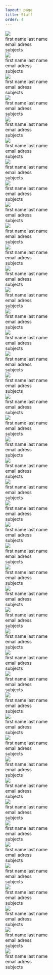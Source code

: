 ```yaml
---
layout: page
title: Staff
order: 4
---
```


<div id ="staff">
	<div class="boxes">
		<img src="#"><br>
		first name last name <br>
		email adress <br>
		subjects<br>
	</div>
	<div class="boxes">
		<img src="#"><br>
		first name last name <br>
		email adress <br>
		subjects<br>
	</div>
	<div class="boxes">
		<img src="#"><br>
		first name last name <br>
		email adress <br>
		subjects<br>
	</div>
	<div class="boxes">
		<img src="#"><br>
		first name last name <br>
		email adress <br>
		subjects<br>
	</div>
	<div class="boxes">
		<img src="#"><br>
		first name last name <br>
		email adress <br>
		subjects<br>
	</div>
	<div class="boxes">
		<img src="#"><br>
		first name last name <br>
		email adress <br>
		subjects<br>
	</div>
	<div class="boxes">
		<img src="#"><br>
		first name last name <br>
		email adress <br>
		subjects<br>
	</div>
	<div class="boxes">
		<img src="#"><br>
		first name last name <br>
		email adress <br>
		subjects<br>
	</div>
	<div class="boxes">
		<img src="#"><br>
		first name last name <br>
		email adress <br>
		subjects<br>
	</div>
	<div class="boxes">
		<img src="#"><br>
		first name last name <br>
		email adress <br>
		subjects<br>
	</div>
	<div class="boxes">
		<img src="#"><br>
		first name last name <br>
		email adress <br>
		subjects<br>
	</div>
	<div class="boxes">
		<img src="#"><br>
		first name last name <br>
		email adress <br>
		subjects<br>
	</div>
	<div class="boxes">
		<img src="#"><br>
		first name last name <br>
		email adress <br>	
		subjects<br>
	</div>
	<div class="boxes">
		<img src="#"><br>
		first name last name <br>
		email adress <br>
		subjects<br>
	</div>
	<div class="boxes">
		<img src="#"><br>
		first name last name <br>
		email adress <br>
		subjects<br>
	</div>
	<div class="boxes">
		<img src="#"><br>
		first name last name <br>
		email adress <br>
		subjects<br>
	</div>
	<div class="boxes">
		<img src="#"><br>
		first name last name <br>
		email adress <br>
		subjects<br>
	</div>
	<div class="boxes">
		<img src="#"><br>
		first name last name <br>
		email adress <br>
		subjects<br>
	</div>
	<div class="boxes">
		<img src="#"><br>
		first name last name <br>
		email adress <br>
		subjects<br>
	</div>
	<div class="boxes">
		<img src="#"><br>
		first name last name <br>
		email adress <br>
		subjects<br>
	</div>
	<div class="boxes">
		<img src="#"><br>
		first name last name <br>
		email adress <br>
		subjects<br>	
	</div>
	<div class="boxes">	
		<img src="#"><br>
		first name last name <br>
		email adress <br>
		subjects<br>
	</div>
	<div class="boxes">
		<img src="#"><br>
		first name last name <br>
		email adress <br>
		subjects<br>
	</div>
	<div class="boxes">
		<img src="#"><br>
		first name last name <br>
		email adress <br>		
		subjects<br>
	</div>
	<div class="boxes">
		<img src="#"><br>
		first name last name <br>
		email adress <br>	
		subjects<br>
	</div>
	<div class="boxes">
	<img src="#"><br>	
		first name last name <br>
		email adress <br>
		subjects<br>
	</div>
	<div class="boxes">
		<img src="#"><br>
		first name last name <br>
		email adress <br>
		subjects<br>
	</div>
	<div class="boxes">
		<img src="#"><br>
		first name last name <br>
		email adress <br>
		subjects<br>
	</div>
	<div class="boxes">
		<img src="#"><br>
			first name last name <br>
			email adress <br>
			subjects<br>
	</div>
	<div class="boxes">
		<img src="#"><br>
		first name last name <br>
		email adress <br>
		subjects<br>
	</div>
	<div class="boxes">
		<img src="#"><br>
		first name last name <br>
		email adress <br>
		subjects<br>
	</div>
	<div class="boxes">
		<img src="#"><br>
		first name last name <br>
		email adress <br>
		subjects<br>
	</div>
	<div class="boxes">
		<img src="#"><br>
		first name last name <br>
		email adress <br>
		subjects<br>
	</div>
	<div class="boxes">
		<img src="#"><br>
		first name last name <br>
		email adress <br>
		subjects<br>
	</div>
	<div class="boxes">
		<img src="#"><br>
		first name last name <br>
		email adress <br>
		subjects<br>
	</div>
	<div class="boxes">
		<img src="#"><br>
		first name last name <br>
		email adress <br>
		subjects<br>
	</div>
	<div class="boxes">
		<img src="#"><br>
		first name last name <br>
		email adress <br>
		subjects<br>
	</div>
	<div class="boxes">
		<img src="#"><br>
		first name last name <br>
		email adress <br>
		subjects<br>
	</div>
	<div class="boxes">
		<img src="#"><br>
		first name last name <br>
		email adress <br>
		subjects<br>
	</div>
	<div class="boxes">
		<img src="#"><br>
		first name last name <br>
		email adress <br>
		subjects<br>
	</div>
	<div class="boxes">
		<img src="#"><br>
		first name last name <br>
		email adress <br>
		subjects<br>	
	</div>
	<div class="boxes">
		<img src="#"><br>
		first name last name <br>
		email adress <br>
		subjects<br>
	</div>
	<div class="boxes">
		<img src="#"><br>
		first name last name <br>
		email adress <br>
		subjects<br>
	</div>
	<div class="boxes">
		<img src="#"><br>
		first name last name <br>
		email adress <br>
		subjects<br>
	</div>
	</div>